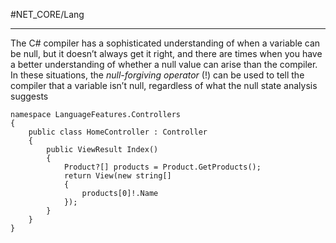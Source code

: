 #NET_CORE/Lang 

---

The C# compiler has a sophisticated understanding of when a variable can be null, but it doesn’t always get
it right, and there are times when you have a better understanding of whether a null value can arise than the
compiler. In these situations, the _null-forgiving operator_ (!) can be used to tell the compiler that a variable isn’t
null, regardless of what the null state analysis suggests

```
namespace LanguageFeatures.Controllers 
{
	public class HomeController : Controller 
	{
		public ViewResult Index() 
		{
			Product?[] products = Product.GetProducts();
			return View(new string[] 
			{ 
				products[0]!.Name 
			});
		}
	}
}
```